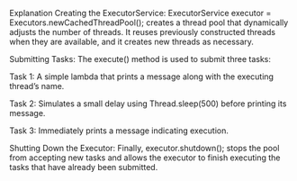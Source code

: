 Explanation
Creating the ExecutorService: ExecutorService executor = Executors.newCachedThreadPool(); creates a thread pool that dynamically adjusts the number of threads. It reuses previously constructed threads when they are available, and it creates new threads as necessary.

Submitting Tasks: The execute() method is used to submit three tasks:

Task 1: A simple lambda that prints a message along with the executing thread’s name.

Task 2: Simulates a small delay using Thread.sleep(500) before printing its message.

Task 3: Immediately prints a message indicating execution.

Shutting Down the Executor: Finally, executor.shutdown(); stops the pool from accepting new tasks and allows the executor to finish executing the tasks that have already been submitted.